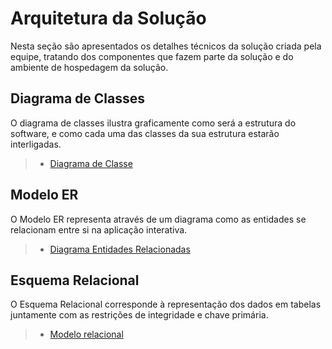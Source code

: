 # Arquitetura da Solução

Nesta seção são apresentados os detalhes técnicos da solução criada pela equipe, tratando dos componentes que fazem parte da solução e do ambiente de hospedagem da solução. 

## Diagrama de Classes

O diagrama de classes ilustra graficamente como será a estrutura do software, e como cada uma das classes da sua estrutura estarão interligadas. 

> - [Diagrama de Classe](img/DiagramaClasses.png)


## Modelo ER

O Modelo ER representa através de um diagrama como as entidades se relacionam entre si na aplicação interativa. 

> - [Diagrama Entidades Relacionadas](img/EntidadesRelacionadas.png)

## Esquema Relacional

O Esquema Relacional corresponde à representação dos dados em tabelas juntamente com as restrições de integridade e chave primária. 

> - [Modelo relacional](img/EsquemaRelacional.png)


